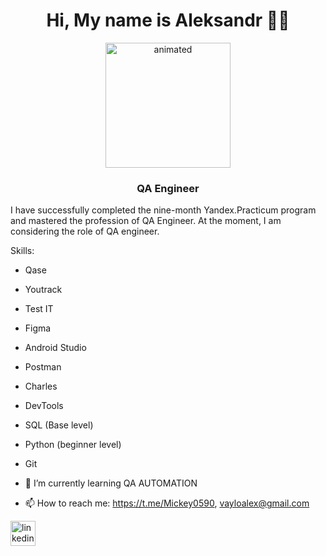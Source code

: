 <h1 align="center">Hi, My name is Aleksandr 👋🏼 </h1>

<p align="center">
  <img src="https://i.gifer.com/1UEW.gif" width="200" height="200" alt="animated" />
</p>

<h3 align="center">QA Engineer </h3>


 I have successfully completed the nine-month Yandex.Practicum program and mastered the profession of QA Engineer.  At the moment, I am considering the role of QA engineer.

Skills: 
- Qase
- Youtrack
- Test IT
- Figma
- Android Studio
- Postman
- Charles
- DevTools
- SQL (Base level)
- Python (beginner level)
- Git

 
- 🌱 I’m currently learning QA AUTOMATION 
- 📫 How to reach me: https://t.me/Mickey0590, vayloalex@gmail.com 


[<img src='https://cdn.jsdelivr.net/npm/simple-icons@3.0.1/icons/linkedin.svg' alt='linkedin' height='40'>](https://www.linkedin.com/in/https://www.linkedin.com/in/aleksandr-vailo-12bb12349//)  

